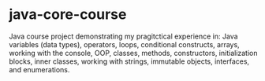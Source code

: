 # java-core-course
Java course project demonstrating my pragitctical experience in: Java variables (data types), operators, loops, conditional constructs, arrays, working with the console, OOP, classes, methods, constructors, initialization blocks, inner classes, working with strings, immutable objects, interfaces, and enumerations.
